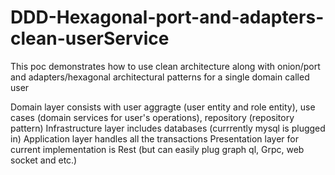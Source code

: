# DDD-Hexagonal-port-and-adapters-clean-userService

This poc demonstrates how to use clean architecture along with onion/port and adapters/hexagonal architectural patterns for a single domain called user

Domain layer consists with user aggragte (user entity and role entity), use cases (domain services for user's operations), repository (repository pattern)
Infrastructure layer includes databases (currrently mysql is plugged in)
Application layer handles all the transactions
Presentation layer for current implementation is Rest (but can easily plug graph ql, Grpc, web socket and etc.)

